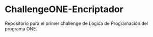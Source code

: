 # ChallengeONE-Encriptador
Repositorio para el primer challenge de Lógica de Programación del programa ONE.
